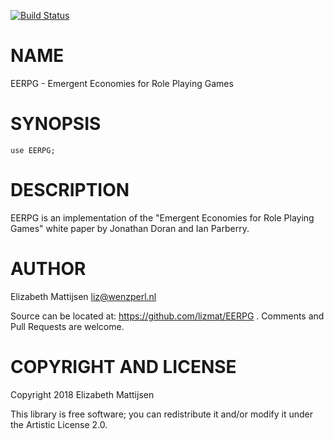 [![Build Status](https://travis-ci.org/lizmat/EERPG.svg?branch=master)](https://travis-ci.org/lizmat/EERPG)

NAME
====

EERPG - Emergent Economies for Role Playing Games

SYNOPSIS
========

    use EERPG;

DESCRIPTION
===========

EERPG is an implementation of the "Emergent Economies for Role Playing Games" white paper by Jonathan Doran and Ian Parberry.

AUTHOR
======

Elizabeth Mattijsen <liz@wenzperl.nl>

Source can be located at: https://github.com/lizmat/EERPG . Comments and Pull Requests are welcome.

COPYRIGHT AND LICENSE
=====================

Copyright 2018 Elizabeth Mattijsen

This library is free software; you can redistribute it and/or modify it under the Artistic License 2.0.

